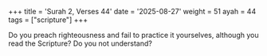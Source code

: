 +++
title = 'Surah 2, Verses 44'
date = '2025-08-27'
weight = 51
ayah = 44
tags = ["scripture"]
+++

Do you preach righteousness and fail to practice it yourselves, although you read the Scripture? Do you not understand?